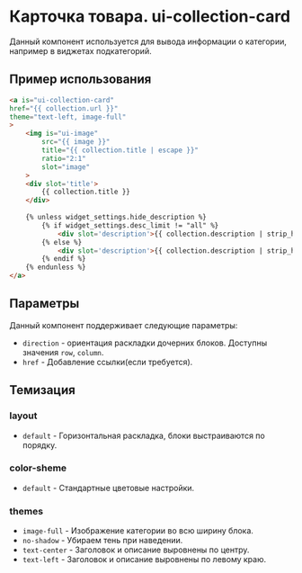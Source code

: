 # Карточка товара. ui-collection-card

Данный компонент используется для вывода информации о категории, например в виджетах подкатегорий.

## Пример использования

````html
<a is="ui-collection-card"
href="{{ collection.url }}"
theme="text-left, image-full"
>
	<img is="ui-image"
		src="{{ image }}"
		title="{{ collection.title | escape }}"
		ratio="2:1"
		slot="image"
	>
	<div slot='title'>
		{{ collection.title }}
	</div>
	
	{% unless widget_settings.hide_description %}
		{% if widget_settings.desc_limit != "all" %}
			<div slot='description'>{{ collection.description | strip_html | truncatewords: widget_settings.desc_limit }}</div>
		{% else %}
			<div slot='description'>{{ collection.description | strip_html }}</div>
		{% endif %}
	{% endunless %}
</a>
````

## Параметры

Данный компонент поддерживает следующие параметры:

* `direction` - ориентация раскладки дочерних блоков. Доступны значения `row`, `column`.
* `href` - Добавление ссылки(если требуется).

## Темизация

### layout

* `default` - Горизонтальная раскладка, блоки выстраиваются по порядку.

### color-sheme

* `default` - Стандартные цветовые настройки.

### themes
* `image-full` - Изображение категории во всю ширину блока.
* `no-shadow` - Убираем тень при наведении.
* `text-center` - Заголовок и описание выровнены по центру.
* `text-left` - Заголовок и описание выровнены по левому краю.
